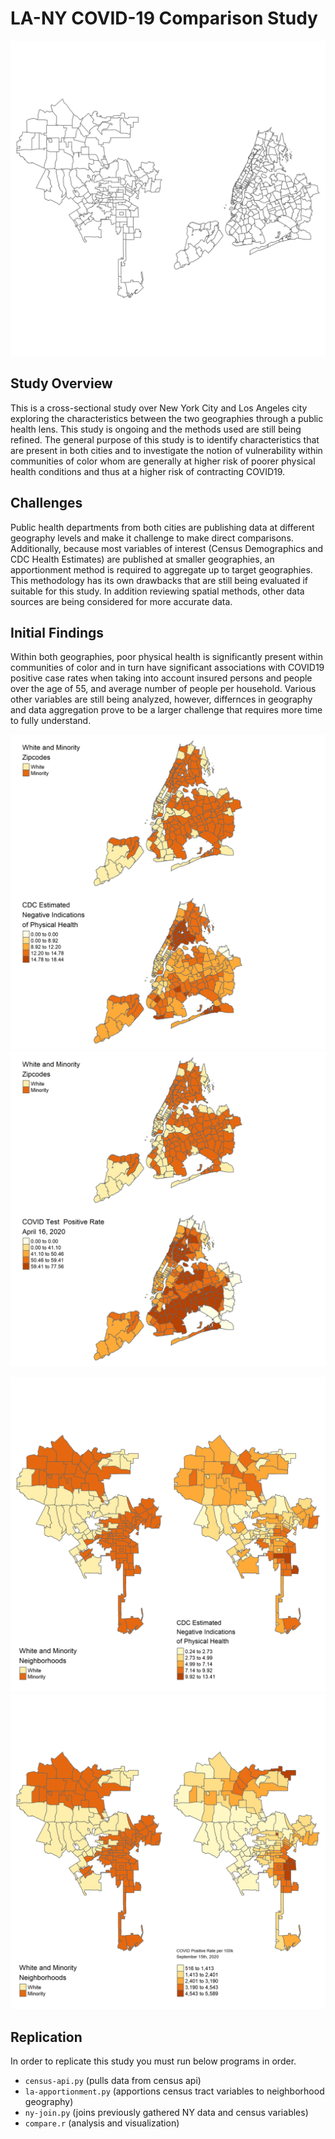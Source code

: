 # LA-NY COVID-19 Comparison Study
![alt text](images/la-ny.png)

## Study Overview
This is a cross-sectional study over New York City and Los Angeles city exploring the characteristics between the two geographies through a public health lens. This study is ongoing and the methods used are still being refined. The general purpose of this study is to identify characteristics that are present in both cities and to investigate the notion of vulnerability within communities of color whom are generally at higher risk of poorer physical health conditions and thus at a higher risk of contracting COVID19.

## Challenges
Public health departments from both cities are publishing data at different geography levels and make it challenge to make direct comparisons. Additionally, because most variables of interest (Census Demographics and CDC Health Estimates) are published at smaller geographies, an apportionment method is required to aggregate up to target geographies. This methodology has its own drawbacks that are still being evaluated if suitable for this study. In addition reviewing spatial methods, other data sources are being considered for more accurate data.

## Initial Findings

Within both geographies, poor physical health is significantly present within communities of color and in turn have significant associations with COVID19 positive case rates when taking into account insured persons and people over the age of 55, and average number of people per household. Various other variables are still being analyzed, however, differnces in geography and data aggregation prove to be a larger challenge that requires more time to fully understand. 

![alt text](images/ny-minority-phlth.png)
![alt text](images/ny-minority-covid.png)


![alt text](images/la-minority-phlth.png)
![alt text](images/la-minority-covid.png)

## Replication

In order to replicate this study you must run below programs in order.

- `census-api.py` (pulls data from census api)
- `la-apportionment.py` (apportions census tract variables to neighborhood geography)
- `ny-join.py` (joins previously gathered NY data and census variables)
- `compare.r` (analysis and visualization)

